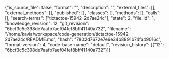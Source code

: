 {"is_source_file": false, "format": "", "description": "", "external_files": [], "external_methods": [], "published": [], "classes": [], "methods": [], "calls": [], "search-terms": ["tictactoe-15942-2d7ae24c"], "state": 2, "file_id": 1, "knowledge_revision": 12, "git_revision": "6bcf3c5c398de7aafb7aef04fef8bff41140a732", "filename": "/home/kavia/workspace/code-generation/tictactoe-15942-2d7ae24c/README.md", "hash": "7802d7672e7e6e34b8891b74fa49016c", "format-version": 4, "code-base-name": "default", "revision_history": [{"12": "6bcf3c5c398de7aafb7aef04fef8bff41140a732"}]}